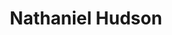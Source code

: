 ---
title: "Nathaniel Hudson"
image: "hudson.jpg"
position: "Postdoctoral Scholar"
department: "Department of Computer Science"
institution: "University of Chicago"
ranking: 24
email: "hudsonn@uchicago.edu"
google_scholar: "https://scholar.google.com/citations?user=_fXM3BMAAAAJ&hl=en&oi=ao"
linkedin: "https://www.linkedin.com/in/nathaniel-hudson-486b8575/"
orcid: "https://orcid.org/0000-0001-7474-2689"
web: "https://nathaniel-hudson.github.io/"
---